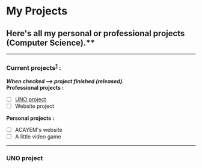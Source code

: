 # My Projects <br/>
## Here's all my personal or professional projects (Computer Science).**
---
### Current projects<sup id="a1">[1](#f1)</sup> :
***<span id="f1">When checked --> project finished (released).</span>***  
**Professional projects :**
- [ ] [UNO project](https://github.com/Ldm01/Projects/tree/master/Uno)
- [ ] Website project

**Personal projects :**
- [ ] ACAYEM's website
- [ ] A little video game

---
### UNO project